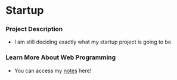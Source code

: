 # Startup

### Project Description
+ I am still deciding exactly what my startup project is going to be

### Learn More About Web Programming
+ You can access my [notes](/Notes/notes.md) here!
